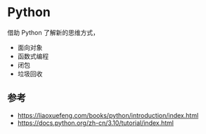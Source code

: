 # Python

借助 Python 了解新的思维方式，

- 面向对象
- 函数式编程
- 闭包
- 垃圾回收

## 参考

- https://liaoxuefeng.com/books/python/introduction/index.html
- https://docs.python.org/zh-cn/3.10/tutorial/index.html
